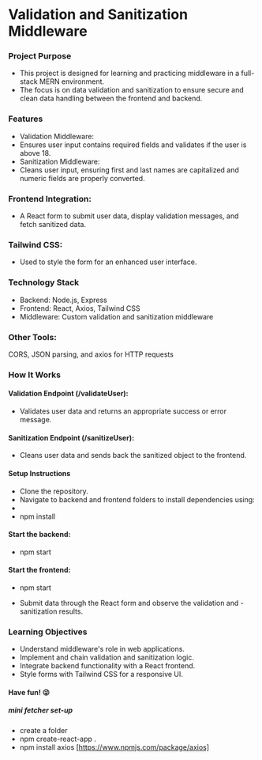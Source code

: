 # Validation and Sanitization Middleware

### Project Purpose
- This project is designed for learning and practicing middleware in a full-stack MERN environment. 
- The focus is on data validation and sanitization to ensure secure and clean data handling between the frontend and backend.

### Features
- Validation Middleware: 
- Ensures user input contains required fields and validates if the user is above 18.
- Sanitization Middleware: 
- Cleans user input, ensuring first and last names are capitalized and numeric fields are properly converted.

### Frontend Integration: 
- A React form to submit user data, display validation messages, and fetch sanitized data.

### Tailwind CSS: 
- Used to style the form for an enhanced user interface.

### Technology Stack
- Backend: Node.js, Express
- Frontend: React, Axios, Tailwind CSS
- Middleware: Custom validation and sanitization middleware

### Other Tools: 
CORS, JSON parsing, and axios for HTTP requests

### How It Works

#### Validation Endpoint (/validateUser):
- Validates user data and returns an appropriate success or error message.

#### Sanitization Endpoint (/sanitizeUser):
- Cleans user data and sends back the sanitized object to the frontend.

#### Setup Instructions
- Clone the repository.
- Navigate to backend and frontend folders to install dependencies using:
- 
- npm install

#### Start the backend:
- npm start

#### Start the frontend:
- npm start

- Submit data through the React form and observe the validation and - sanitization results.

### Learning Objectives
- Understand middleware's role in web applications.
- Implement and chain validation and sanitization logic.
- Integrate backend functionality with a React frontend.
- Style forms with Tailwind CSS for a responsive UI.

#### Have fun! :stuck_out_tongue_winking_eye:

##### mini fetcher set-up
- create a folder
- npm create-react-app .
- npm install axios [https://www.npmjs.com/package/axios] 
